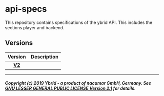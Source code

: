 # api-specs
This repository contains specifications of the ybrid API. This includes the sections player and backend.

## Versions

Version | Description
:-----: | :----------
[**V2**](v2) |

---
##### Copyright (c) 2019 Ybrid - a product of nacamar GmbH, Germany. See [GNU LESSER GENERAL PUBLIC LICENSE Version 2.1](/LICENSE) for details.
